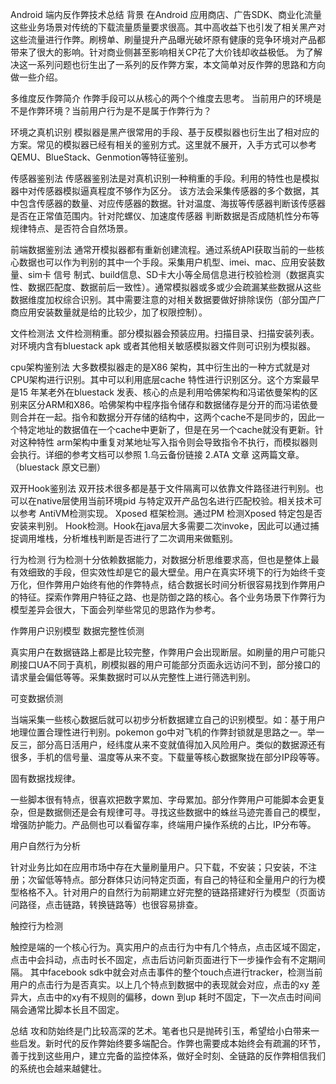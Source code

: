 Android 端内反作弊技术总结
背景
在Android 应用商店、广告SDK、商业化流量这些业务场景对传统的下载流量质量要求很高。其中高收益下也引发了相关黑产对这些流量进行作弊。刷榜单、刷量提升产品曝光破坏原有健康的竞争环境对产品都带来了很大的影响。针对商业侧甚至影响相关CP花了大价钱却收益极低。
为了解决这一系列问题也衍生出了一系列的反作弊方案，本文简单对反作弊的思路和方向做一些介绍。

多维度反作弊简介
作弊手段可以从核心的两个个维度去思考。
当前用户的环境是不是作弊环境？当前用户行为是不是属于作弊行为？

环境之真机识别
模拟器是黑产很常用的手段、基于反模拟器也衍生出了相对应的方案。常见的模拟器已经有相关的鉴别方式。这里就不展开，入手方式可以参考QEMU、BlueStack、Genmotion等特征鉴别。

传感器鉴别法
传感器鉴别法是对真机识别一种稍重的手段。利用的特性也是模拟器中对传感器模拟逼真程度不够作为区分。 该方法会采集传感器的多个数据，其中包含传感器的数量、对应传感器的数据。针对温度、海拔等传感器判断该传感器是否在正常值范围内。针对陀螺仪、加速度传感器 判断数据是否成随机性分布等规律特点、是否符合自然场景。

前端数据鉴别法
通常开模拟器都有重新创建流程。通过系统API获取当前的一些核心数据也可以作为判别的其中一个手段。采集用户机型、imei、mac、应用安装数量、sim卡 信号 制式、build信息、SD卡大小等全局信息进行校验检测（数据真实性、数据匹配度、数据前后一致性）。通常模拟器或多或少会疏漏某些数据从这些数据维度加权综合识别。其中需要注意的对相关数据要做好排除误伤（部分国产厂商应用安装数量就是给的比较少，加了权限控制）。

文件检测法
文件检测稍重。部分模拟器会预装应用。扫描目录、扫描安装列表。对环境内含有bluestack apk 或者其他相关敏感模拟器文件则可识别为模拟器。

cpu架构鉴别法
大多数模拟器走的是X86 架构，其中衍生出的一种方式就是对CPU架构进行识别。其中可以利用底层cache 特性进行识别区分。这个方案最早是15 年某老外在bluestack 发表、核心的点是利用哈佛架构和冯诺依曼架构的区别来区分ARM和X86。哈佛架构中程序指令储存和数据储存是分开的而冯诺依曼则合并在一起。指令和数据分开存储的结构中，这两个cache不是同步的，因此一个特定地址的数据值在一个cache中更新了，但是在另一个cache就没有更新。针对这种特性 arm架构中重复对某地址写入指令则会导致指令不执行，而模拟器则会执行。详细的参考文档可以参照 1.乌云备份链接 2.ATA 文章 这两篇文章。（bluestack 原文已删）

双开Hook鉴别法
双开技术很多都是基于文件隔离可以依靠文件路径进行判别。也可以在native层使用当前环境pid 与特定双开产品包名进行匹配校验。相关技术可以参考 AntiVM检测实现。
Xposed 框架检测。通过PM 检测Xposed 特定包是否安装来判别。
Hook检测。Hook在java层大多需要二次invoke，因此可以通过捕捉调用堆栈，分析堆栈判断是否进行了二次调用来做甄别。

行为检测
行为检测十分依赖数据能力，对数据分析思维要求高，但也是整体上最有效细致的手段，但实效性却是它的最大壁垒。用户在真实环境下的行为始终千变万化，但作弊用户始终有他的作弊特点，结合数据长时间分析很容易找到作弊用户的特征。探索作弊用户特征之路、也是防御之路的核心。各个业务场景下作弊行为模型差异会很大，下面会列举些常见的思路作为参考。

作弊用户识别模型
数据完整性侦测

真实用户在数据链路上都是比较完整，作弊用户会出现断层。如刷量的用户可能只刷接口UA不同于真机，刷模拟器的用户可能部分页面永远访问不到，部分接口的请求量会偏低等等。采集数据时可以从完整性上进行筛选判别。

可变数据侦测

当端采集一些核心数据后就可以初步分析数据建立自己的识别模型。如：基于用户地理位置合理性进行判别。pokemon go中对飞机的作弊封锁就是思路之一。举一反三，部分高日活用户，经纬度从来不变就值得加入风险用户。类似的数据源还有很多，手机的信号量、温度等从来不变。下载量等核心数据聚拢在部分IP段等等。

固有数据找规律。

一些脚本很有特点，很喜欢把数字累加、字母累加。部分作弊用户可能脚本会更复杂，但是数据侧还是会有规律可寻。寻找这些数据中的蛛丝马迹完善自己的模型，增强防护能力。产品侧也可以看留存率，终端用户操作系统的占比，IP分布等。

用户自然行为分析

针对业务比如在应用市场中存在大量刷量用户。只下载，不安装；只安装，不注册；次留低等特点。部分群体只访问特定页面，有自己的特征和全量用户的行为模型格格不入。针对用户的自然行为前期建立好完整的链路搭建好行为模型（页面访问路径，点击链路，转换链路等）也很容易排查。

触控行为检测

触控是端的一个核心行为。真实用户的点击行为中有几个特点，点击区域不固定，点击中会抖动，点击时长不固定，点击后访问新页面进行下一步操作会有不定期间隔。 其中facebook sdk中就会对点击事件的整个touch点进行tracker，检测当前用户的点击行为是否真实。以上几个特点到数据中的表现就会对应，点击的xy 差异大，点击中的xy有不规则的偏移，down 到up 耗时不固定，下一次点击时间间隔会通常比脚本长且不固定。

总结
攻和防始终是门比较高深的艺术。笔者也只是抛砖引玉，希望给小白带来一些启发。新时代的反作弊始终要多端配合。作弊也需要成本始终会有疏漏的环节，善于找到这些用户，建立完备的监控体系，做好全时刻、全链路的反作弊相信我们的系统也会越来越健壮。